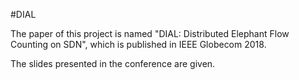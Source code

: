 #DIAL

The paper of this project is named "DIAL: Distributed Elephant Flow Counting on SDN", which is published in IEEE Globecom 2018.

The slides presented in the conference are given.
